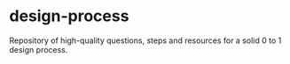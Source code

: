 # design-process
Repository of high-quality questions, steps and resources for a solid 0 to 1 design process.
